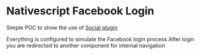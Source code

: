 # Nativescript Facebook Login

Simple POC to show the use of [Social plugin](https://github.com/mkloubert/nativescript-social-login)

Everything is configured to simulate the Facebook login process
After login you are redirected to another component for internal navigation

